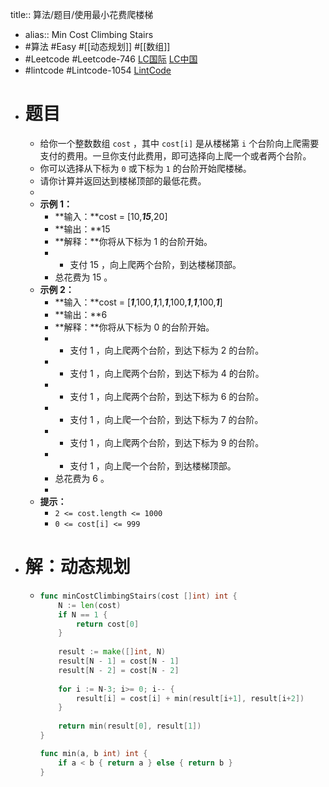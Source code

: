 title:: 算法/题目/使用最小花费爬楼梯
- alias:: Min Cost Climbing Stairs
- #算法 #Easy #[[动态规划]] #[[数组]]
- #Leetcode #Leetcode-746 [LC国际](https://leetcode.com/problems/min-cost-climbing-stairs/) [LC中国](https://leetcode-cn.com/problems/min-cost-climbing-stairs/)
- #lintcode #Lintcode-1054 [LintCode](https://www.lintcode.com/problem/1054/)
- # 题目
	- 给你一个整数数组 `cost` ，其中 `cost[i]` 是从楼梯第 `i` 个台阶向上爬需要支付的费用。一旦你支付此费用，即可选择向上爬一个或者两个台阶。
	- 你可以选择从下标为 `0` 或下标为 `1` 的台阶开始爬楼梯。
	- 请你计算并返回达到楼梯顶部的最低花费。
	-
	- **示例 1：**
		- **输入：**cost = [10,***15***,20]
		- **输出：**15
		- **解释：**你将从下标为 1 的台阶开始。
		- - 支付 15 ，向上爬两个台阶，到达楼梯顶部。
		- 总花费为 15 。
	- **示例 2：**
		- **输入：**cost = [***1***,100,***1***,1,***1***,100,***1***,***1***,100,***1***]
		- **输出：**6
		- **解释：**你将从下标为 0 的台阶开始。
		- - 支付 1 ，向上爬两个台阶，到达下标为 2 的台阶。
		- - 支付 1 ，向上爬两个台阶，到达下标为 4 的台阶。
		- - 支付 1 ，向上爬两个台阶，到达下标为 6 的台阶。
		- - 支付 1 ，向上爬一个台阶，到达下标为 7 的台阶。
		- - 支付 1 ，向上爬两个台阶，到达下标为 9 的台阶。
		- - 支付 1 ，向上爬一个台阶，到达楼梯顶部。
		- 总花费为 6 。
		-
	- **提示：**
		- `2 <= cost.length <= 1000`
		- `0 <= cost[i] <= 999`
- # 解：动态规划
	- ```go
	  func minCostClimbingStairs(cost []int) int {
	      N := len(cost)
	      if N == 1 {
	          return cost[0]
	      }
	      
	      result := make([]int, N)
	      result[N - 1] = cost[N - 1]
	      result[N - 2] = cost[N - 2]
	      
	      for i := N-3; i>= 0; i-- {
	          result[i] = cost[i] + min(result[i+1], result[i+2])
	      }
	      
	      return min(result[0], result[1])
	  }
	  
	  func min(a, b int) int {
	      if a < b { return a } else { return b }
	  }
	  ```